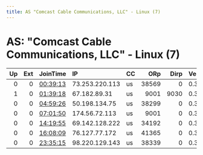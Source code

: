 ```yaml
---
title: AS "Comcast Cable Communications, LLC" - Linux (7)
---
```


# AS: "Comcast Cable Communications, LLC" - Linux (7)

|   Up |   Ext | JoinTime                                                                                   | IP             | CC   |   ORp |   Dirp | Version   | Contact                   | Nickname          |   eFamMembers |
|-----:|------:|:-------------------------------------------------------------------------------------------|:---------------|:-----|------:|-------:|:----------|:--------------------------|:------------------|--------------:|
|    0 |     0 | [00:39:13](https://atlas.torproject.org/#details/B085E4F4B451821FB7CE3B8E1C8BF76E167A302A) | 73.253.220.113 | us   | 38569 |      0 | 0.3.1.9   | None                      | UbuntuCore201     |             1 |
|    1 |     0 | [01:39:18](https://atlas.torproject.org/#details/418E642A41D5F743CDF08C95D8590B995264B07A) | 67.182.89.31   | us   |  9001 |   9030 | 0.3.2.9   | williamgrasso85@yahoo.com | UltimateBandwidth |             1 |
|    0 |     0 | [04:59:26](https://atlas.torproject.org/#details/63A67000D101BBBF3432FB441D20AE8A92ED638E) | 50.198.134.75  | us   | 38299 |      0 | 0.3.1.9   | None                      | UbuntuCore201     |             1 |
|    0 |     0 | [07:01:50](https://atlas.torproject.org/#details/6C24C96FC941B9E015ACF8D7B64DC3EC6C72219A) | 174.56.72.113  | us   |  9001 |      0 | 0.3.2.9   | None                      | twowaystreetlap   |             1 |
|    0 |     0 | [14:19:55](https://atlas.torproject.org/#details/F58AE8CCAD241C7F61B183F00CE7C90F8D5AF8DF) | 69.142.128.222 | us   | 34192 |      0 | 0.3.1.9   | None                      | UbuntuCore200     |             1 |
|    0 |     0 | [16:08:09](https://atlas.torproject.org/#details/64DCE4F7AE76D3E73B23A078E38FF68EC1C28A3F) | 76.127.77.172  | us   | 41365 |      0 | 0.3.1.9   | None                      | UbuntuCore201     |             1 |
|    0 |     0 | [23:35:15](https://atlas.torproject.org/#details/64F731CB571D9F4801A987F7CF6947BECD7E75E9) | 98.220.129.143 | us   | 38339 |      0 | 0.3.1.9   | None                      | UbuntuCore201     |             1 |
